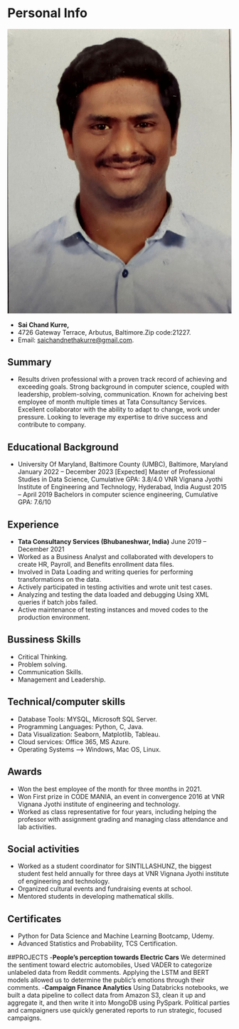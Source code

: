 # Personal Info #
![SaiChand](SaiChand.jpg)
- **Sai Chand Kurre,**
- 4726 Gateway Terrace, Arbutus, Baltimore.Zip code:21227.
- Email: saichandnethakurre@gmail.com.

## Summary ##
- Results driven professional with a proven track record of achieving and exceeding goals. Strong background in computer science, coupled with leadership, problem-solving, communication. Known for acheiving best employee of month multiple times at Tata Consultancy Services. Excellent collaborator with the ability to adapt to change, work under pressure. Looking to leverage my expertise to drive success and contribute to company.

## Educational Background ##
- University Of Maryland, Baltimore County (UMBC), Baltimore, Maryland       January 2022 – December 2023 [Expected]
Master of Professional Studies in Data Science, 						Cumulative GPA: 3.8/4.0
VNR Vignana Jyothi Institute of Engineering and Technology, Hyderabad, India                        August 2015 – April 2019
Bachelors in computer science engineering, 								Cumulative GPA: 7.6/10

## Experience ##
- **Tata Consultancy Services (Bhubaneshwar, India)**                                                                     June 2019 – December 2021
-	Worked as a Business Analyst and collaborated with developers to create HR, Payroll, and Benefits enrollment data files. 
-	Involved in Data Loading and writing queries for performing transformations on the data.
-	Actively participated in testing activities and wrote unit test cases.
-	Analyzing and testing the data loaded and debugging Using XML queries if batch jobs failed.
-	Active maintenance of testing instances and moved codes to the production environment.

## Bussiness Skills ##
- Critical Thinking.
- Problem solving.
- Communication Skills.
- Management and Leadership.

## Technical/computer skills ##

-	Database Tools: MYSQL, Microsoft SQL Server.
-	Programming Languages: Python, C, Java.
-	Data Visualization: Seaborn, Matplotlib, Tableau.
-	Cloud services: Office 365, MS Azure.
-	Operating Systems --> Windows, Mac OS, Linux.


## Awards ##
- 	Won the best employee of the month for three months in 2021.
-	Won First prize in CODE MANIA, an event in convergence 2016 at VNR Vignana Jyothi institute of engineering and technology. 
-	Worked as class representative for four years, including helping the professor with assignment grading and managing class attendance and lab activities.

## Social activities ##
-	Worked as a student coordinator for SINTILLASHUNZ, the biggest student fest held annually for three days at VNR Vignana Jyothi institute of engineering and technology.
-	Organized cultural events and fundraising events at school.
-	Mentored students in developing mathematical skills.

## Certificates ##
-	Python for Data Science and Machine Learning Bootcamp, Udemy.
-	Advanced Statistics and Probability, TCS Certification.

##PROJECTS
-**People’s perception towards Electric Cars**
	We determined the sentiment toward electric automobiles, Used VADER to categorize unlabeled data from Reddit comments. Applying the LSTM and BERT models allowed us to determine the public’s emotions through their comments.
-**Campaign Finance Analytics** 
	Using Databricks notebooks, we built a data pipeline to collect data from Amazon S3, clean it up and aggregate it, and then write it into MongoDB using PySpark. Political parties and campaigners use quickly generated reports to run strategic, focused campaigns.

